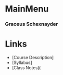 # MainMenu
### Graceus Schexnayder

# Links
* [Course Description]
* [Syllabus]
* [Class Notes](    
